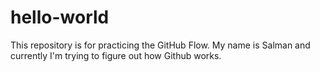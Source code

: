 # hello-world
This repository is for practicing the GitHub Flow.
My name is Salman and currently I'm trying to figure out how Github works.
